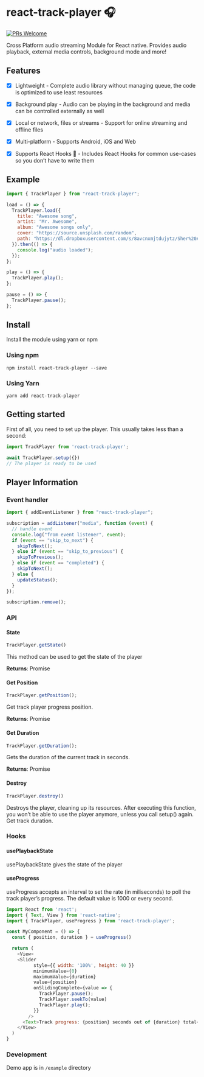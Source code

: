 # react-track-player 🎧

[![PRs Welcome](https://img.shields.io/badge/PRs-Welcome-brightgreen.svg)](https://github.com/YajanaRao/Serenity/pulls)

Cross Platform audio streaming Module for React native. Provides audio playback, external media controls, background mode and more!

## Features

- [x] Lightweight - Complete audio library without managing queue, the code is optimized to use least resources
- [x] Background play - Audio can be playing in the background and media can be controlled externally as well
- [x] Local or network, files or streams - Support for online streaming and offline files
- [x] Multi-platform - Supports Android, iOS and Web
- [x] Supports React Hooks 🎣 - Includes React Hooks for common use-cases so you don’t have to write them


## Example

```javascript
import { TrackPlayer } from "react-track-player";

load = () => {
  TrackPlayer.load({
    title: "Awesome song",
    artist: "Mr. Awesome",
    album: "Awesome songs only",
    cover: "https://source.unsplash.com/random",
    path: "https://dl.dropboxusercontent.com/s/8avcnxmjtdujytz/Sher%20Aaya%20Sher.mp3?dl=0",
  }).then(() => {
    console.log("audio loaded");
  });
};

play = () => {
  TrackPlayer.play();
};

pause = () => {
  TrackPlayer.pause();
};
```

## Install

Install the module using yarn or npm
### Using npm

`npm install react-track-player --save`

### Using Yarn

`yarn add react-track-player`

## Getting started

First of all, you need to set up the player. This usually takes less than a second:

```javascript
import TrackPlayer from 'react-track-player';

await TrackPlayer.setup({})
// The player is ready to be used
```

## Player Information
### Event handler

```javascript
import { addEventListener } from "react-track-player";

subscription = addListener("media", function (event) {
  // handle event
  console.log("from event listener", event);
  if (event == "skip_to_next") {
    skipToNext();
  } else if (event == "skip_to_previous") {
    skipToPrevious();
  } else if (event == "completed") {
    skipToNext();
  } else {
    updateStatus();
  }
});

subscription.remove();
```

### API

#### State

```js
TrackPlayer.getState()
```

This method can be used to get the state of the player

**Returns**: Promise<String>

#### Get Position

```js
TrackPlayer.getPosition();
```

Get track player progress position.

**Returns**: Promise<number>
#### Get Duration

```js
TrackPlayer.getDuration();
```
Gets the duration of the current track in seconds.

**Returns**: Promise<number>

#### Destroy

```js
TrackPlayer.destroy()
```

Destroys the player, cleaning up its resources. After executing this function, you won’t be able to use the player anymore, unless you call setup() again.
Get track duration.

### Hooks

#### usePlaybackState

usePlaybackState gives the state of the player 

#### useProgress

useProgress accepts an interval to set the rate (in miliseconds) to poll the track player’s progress. The default value is 1000 or every second.

```js
import React from 'react';
import { Text, View } from 'react-native';
import { TrackPlayer, useProgress } from 'react-track-player';

const MyComponent = () => {
  const { position, duration } = useProgress()

  return (
    <View>
    <Slider
          style={{ width: '100%', height: 40 }}
          minimumValue={0}
          maximumValue={duration}
          value={position}
          onSlidingComplete={value => {
            TrackPlayer.pause();
            TrackPlayer.seekTo(value)
            TrackPlayer.play();
          }}
        />
      <Text>Track progress: {position} seconds out of {duration} total</Text>
    </View>
  )
}
```

### Development

Demo app is in `/example` directory
